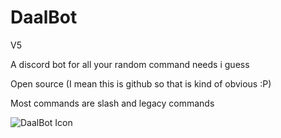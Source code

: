 # DaalBot
V5

A discord bot for all your random command needs i guess

Open source (I mean this is github so that is kind of obvious :P)

Most commands are slash and legacy commands

![DaalBot Icon](https://pinymedia.web.app/Daalbot.png)
